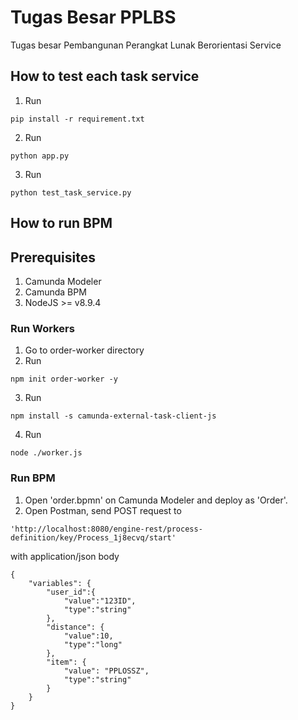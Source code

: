 # Tugas Besar PPLBS

Tugas besar Pembangunan Perangkat Lunak Berorientasi Service  

## How to test each task service
1. Run
```
pip install -r requirement.txt
```
2. Run
```
python app.py
```
3. Run
```
python test_task_service.py
```

## How to run BPM
## Prerequisites
1. Camunda Modeler  
2. Camunda BPM
3. NodeJS >= v8.9.4  
### Run Workers  
1. Go to order-worker directory  
2. Run  
```
npm init order-worker -y
```
3. Run   
```
npm install -s camunda-external-task-client-js
```
4. Run   
```
node ./worker.js
```

### Run BPM  
1. Open 'order.bpmn' on Camunda Modeler and deploy as 'Order'.  
2. Open Postman, send POST request to 
```
'http://localhost:8080/engine-rest/process-definition/key/Process_1j8ecvq/start'
```
with application/json body
```
{
    "variables": {
        "user_id":{
            "value":"123ID",
            "type":"string"
        },
        "distance": {
            "value":10,
            "type":"long"
        },
        "item": {
            "value": "PPLOSSZ",
            "type":"string"
        }
    }
}
```



